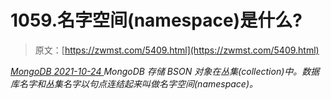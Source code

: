 <!--yml
category: 未分类
date: 0001-01-01 00:00:00
-->

# 1059.名字空间(namespace)是什么?

> 原文：[https://zwmst.com/5409.html](https://zwmst.com/5409.html)

   [ *MongoDB* ](https://zwmst.com/mongodb)*[ <time datetime="2021-10-24T23:19:10+08:00"> 2021-10-24 </time> ](https://zwmst.com/5409.html)  MongoDB 存储 BSON 对象在丛集(collection)中。数据库名字和丛集名字以句点连结起来叫做名字空间(namespace)。*